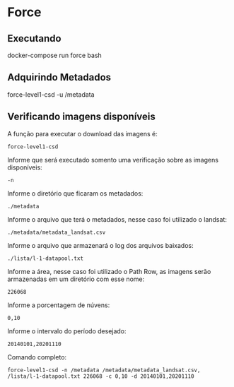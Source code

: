 # Force

## Executando 
docker-compose run force bash

## Adquirindo Metadados 
force-level1-csd -u /metadata

## Verificando imagens disponíveis

A função para executar o download das imagens é:

```
force-level1-csd
```

Informe que será executado somento uma verificação sobre as imagens disponíveis: 

```
-n
```

Informe o diretório que ficaram os metadados: 

```
./metadata
```

Informe o arquivo que terá o metadados, nesse caso foi utilizado o landsat: 

```
./metadata/metadata_landsat.csv
```

Informe o arquivo que armazenará o log dos arquivos baixados: 

```
./lista/l-1-datapool.txt
```

Informe a área, nesse caso foi utilizado o Path Row, as imagens serão armazenadas em um diretório com esse nome:

```
226068
```

Informe a porcentagem de núvens:

```
0,10
```

Informe o intervalo do período desejado:

```
20140101,20201110
```

Comando completo:
```
force-level1-csd -n /metadata /metadata/metadata_landsat.csv, /lista/l-1-datapool.txt 226068 -c 0,10 -d 20140101,20201110
```